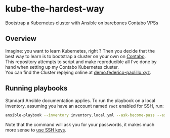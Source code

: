 # kube-the-hardest-way

Bootstrap a Kubernetes cluster with Ansible on barebones Contabo VPSs

## Overview

Imagine: you want to learn Kubernetes, right ? Then you decide that the best way to learn is to bootstrap a cluster on your own on [Contabo](https://contabo.com/en/).  
This repository attempts to script and make reproducible all I've done by hand when setting up my Contabo Kubernetes cluster.  
You can find the Cluster replying online at [demo.federico-paolillo.xyz](https://demo.federico-paolillo.xyz/).

## Running playbooks

Standard Ansible documentation applies. To run the playbook on a local inventory, assuming you have an account named `root` enabled for SSH, run:

```bash
ansible-playbook --inventory inventory.local.yml --ask-become-pass --ask-pass
```

Note that the command will ask you for your passwords, it makes much more sense to [use SSH keys](https://docs.ansible.com/ansible/latest/user_guide/connection_details.html#setting-up-ssh-keys).
